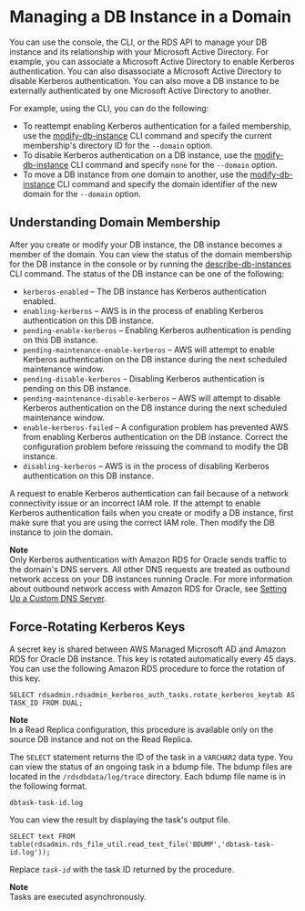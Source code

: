 # Managing a DB Instance in a Domain<a name="oracle-kerberos-managing"></a>

You can use the console, the CLI, or the RDS API to manage your DB instance and its relationship with your Microsoft Active Directory\. For example, you can associate a Microsoft Active Directory to enable Kerberos authentication\. You can also disassociate a Microsoft Active Directory to disable Kerberos authentication\. You can also move a DB instance to be externally authenticated by one Microsoft Active Directory to another\.

For example, using the CLI, you can do the following: 
+ To reattempt enabling Kerberos authentication for a failed membership, use the [modify\-db\-instance](https://docs.aws.amazon.com/cli/latest/reference/rds/modify-db-instance.html) CLI command and specify the current membership's directory ID for the `--domain` option\.
+ To disable Kerberos authentication on a DB instance, use the [modify\-db\-instance](https://docs.aws.amazon.com/cli/latest/reference/rds/modify-db-instance.html) CLI command and specify `none` for the `--domain` option\.
+ To move a DB instance from one domain to another, use the [modify\-db\-instance](https://docs.aws.amazon.com/cli/latest/reference/rds/modify-db-instance.html) CLI command and specify the domain identifier of the new domain for the `--domain` option\.

## Understanding Domain Membership<a name="oracle-kerberos-managing.understanding"></a>

After you create or modify your DB instance, the DB instance becomes a member of the domain\. You can view the status of the domain membership for the DB instance in the console or by running the [describe\-db\-instances](https://docs.aws.amazon.com/cli/latest/reference/rds/describe-db-instances.html) CLI command\. The status of the DB instance can be one of the following: 
+ `kerberos-enabled` – The DB instance has Kerberos authentication enabled\.
+ `enabling-kerberos` – AWS is in the process of enabling Kerberos authentication on this DB instance\.
+ `pending-enable-kerberos` – Enabling Kerberos authentication is pending on this DB instance\.
+ `pending-maintenance-enable-kerberos` – AWS will attempt to enable Kerberos authentication on the DB instance during the next scheduled maintenance window\.
+ `pending-disable-kerberos` – Disabling Kerberos authentication is pending on this DB instance\.
+ `pending-maintenance-disable-kerberos` – AWS will attempt to disable Kerberos authentication on the DB instance during the next scheduled maintenance window\.
+ `enable-kerberos-failed` – A configuration problem has prevented AWS from enabling Kerberos authentication on the DB instance\. Correct the configuration problem before reissuing the command to modify the DB instance\.
+ `disabling-kerberos` – AWS is in the process of disabling Kerberos authentication on this DB instance\.

A request to enable Kerberos authentication can fail because of a network connectivity issue or an incorrect IAM role\. If the attempt to enable Kerberos authentication fails when you create or modify a DB instance, first make sure that you are using the correct IAM role\. Then modify the DB instance to join the domain\.

**Note**  
Only Kerberos authentication with Amazon RDS for Oracle sends traffic to the domain's DNS servers\. All other DNS requests are treated as outbound network access on your DB instances running Oracle\. For more information about outbound network access with Amazon RDS for Oracle, see [Setting Up a Custom DNS Server](Appendix.Oracle.CommonDBATasks.System.md#Appendix.Oracle.CommonDBATasks.CustomDNS)\.

## Force\-Rotating Kerberos Keys<a name="oracle-kerberos-managing.rotation"></a>

A secret key is shared between AWS Managed Microsoft AD and Amazon RDS for Oracle DB instance\. This key is rotated automatically every 45 days\. You can use the following Amazon RDS procedure to force the rotation of this key\.

```
SELECT rdsadmin.rdsadmin_kerberos_auth_tasks.rotate_kerberos_keytab AS TASK_ID FROM DUAL;    			
```

**Note**  
In a Read Replica configuration, this procedure is available only on the source DB instance and not on the Read Replica\.

The `SELECT` statement returns the ID of the task in a `VARCHAR2` data type\. You can view the status of an ongoing task in a bdump file\. The bdump files are located in the `/rdsdbdata/log/trace` directory\. Each bdump file name is in the following format\.

```
dbtask-task-id.log               			
```

You can view the result by displaying the task's output file\.

```
SELECT text FROM table(rdsadmin.rds_file_util.read_text_file('BDUMP','dbtask-task-id.log'));                
```

Replace *`task-id`* with the task ID returned by the procedure\.

**Note**  
Tasks are executed asynchronously\.